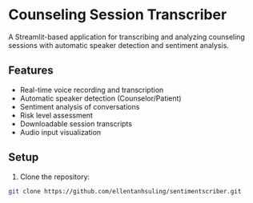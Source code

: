 # Counseling Session Transcriber

A Streamlit-based application for transcribing and analyzing counseling sessions with automatic speaker detection and sentiment analysis.

## Features

- Real-time voice recording and transcription
- Automatic speaker detection (Counselor/Patient)
- Sentiment analysis of conversations
- Risk level assessment
- Downloadable session transcripts
- Audio input visualization

## Setup

1. Clone the repository:
```bash
git clone https://github.com/ellentanhsuling/sentimentscriber.git
